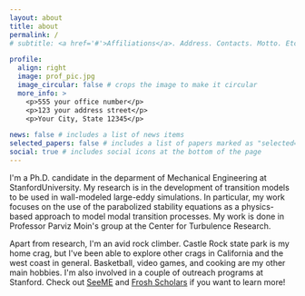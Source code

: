 ```yaml
---
layout: about
title: about
permalink: /
# subtitle: <a href='#'>Affiliations</a>. Address. Contacts. Motto. Etc.

profile:
  align: right
  image: prof_pic.jpg
  image_circular: false # crops the image to make it circular
  more_info: >
    <p>555 your office number</p>
    <p>123 your address street</p>
    <p>Your City, State 12345</p>

news: false # includes a list of news items
selected_papers: false # includes a list of papers marked as "selected={true}"
social: true # includes social icons at the bottom of the page
---
```


I'm a Ph.D. candidate in the deparment of Mechanical Engineering at StanfordUniversity. My research is in the development of transition models to be used in wall-modeled large-eddy simulations. In particular, my work focuses on the use of the parabolized stability equations as a physics-based approach to model modal transition processes. My work is done in Professor Parviz Moin's group at the Center for Turbulence Research.

Apart from research, I'm an avid rock climber. Castle Rock state park is my home crag, but I've been able to explore other crags in California and the west coast in general. Basketball, video games, and cooking are my other main hobbies. I'm also involved in a couple of outreach programs at Stanford. Check out [SeeME](http://seeme.stanford.edu/) and [Frosh Scholars](https://elcentro.stanford.edu/undergraduate-student-programs/james-m-montoya-frosh-transfer-scholars-program) if you want to learn more!

